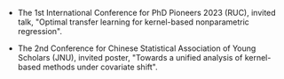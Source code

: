 - The 1st International Conference for PhD Pioneers 2023 (RUC), invited talk, "Optimal transfer learning for kernel-based nonparametric regression".

- The 2nd Conference for Chinese Statistical Association of Young Scholars (JNU), invited poster, "Towards a unified analysis of kernel-based methods under covariate shift".
